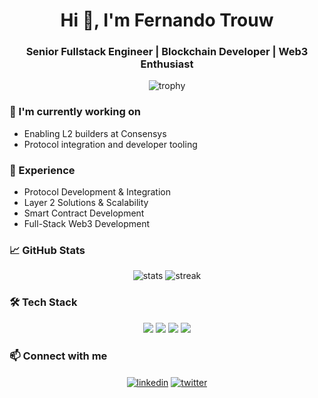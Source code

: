 <h1 align="center">Hi 👋, I'm Fernando Trouw</h1>
<h3 align="center">Senior Fullstack Engineer | Blockchain Developer | Web3 Enthusiast</h3>

<p align="center"> 
  <img src="https://github-profile-trophy.vercel.app/?username=RasenGUY&theme=darkhub&no-frame=true&row=1&column=7" alt="trophy" />
</p>

### 🔭 I'm currently working on
- Enabling L2 builders at Consensys
- Protocol integration and developer tooling

### 🌱 Experience
- Protocol Development & Integration
- Layer 2 Solutions & Scalability
- Smart Contract Development
- Full-Stack Web3 Development

### 📈 GitHub Stats
<p align="center">
  <img src="https://github-readme-stats.vercel.app/api?username=RasenGUY&show_icons=true&theme=radical" alt="stats"/>
  <img src="https://github-readme-streak-stats.herokuapp.com/?user=RasenGUY&theme=radical" alt="streak"/>
</p>

### 🛠 Tech Stack
<p align="center">
  <img src="https://img.shields.io/badge/Solidity-%23363636.svg?style=for-the-badge&logo=solidity&logoColor=white"/>
  <img src="https://img.shields.io/badge/typescript-%23007ACC.svg?style=for-the-badge&logo=typescript&logoColor=white"/>
  <img src="https://img.shields.io/badge/react-%2320232a.svg?style=for-the-badge&logo=react&logoColor=%2361DAFB"/>
  <img src="https://img.shields.io/badge/node.js-6DA55F?style=for-the-badge&logo=node.js&logoColor=white"/>
</p>

### 📫 Connect with me
<p align="center">
  <a href="https://linkedin.com/in/ftrouw" target="blank"><img align="center" src="https://img.shields.io/badge/LinkedIn-%230077B5.svg?style=for-the-badge&logo=linkedin&logoColor=white" alt="linkedin"/></a>
  <a href="https://twitter.com/rascode_og" target="blank"><img align="center" src="https://img.shields.io/badge/Twitter-%231DA1F2.svg?style=for-the-badge&logo=Twitter&logoColor=white" alt="twitter"/></a>
</p>
